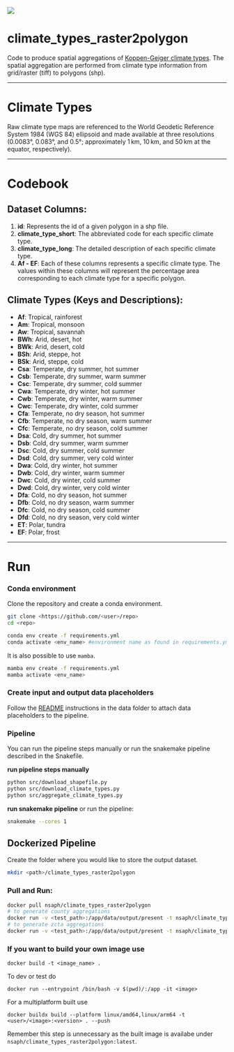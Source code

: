 [![](<https://img.shields.io/badge/Dataverse-10.7910/DVN/SYNPBS-orange>)](https://www.doi.org/10.7910/DVN/BG0OHO)

# climate_types_raster2polygon

Code to produce spatial aggregations of [Koppen-Geiger climate types](https://www.nature.com/articles/sdata2018214). The spatial aggregation are performed from climate type information from grid/raster (tiff) to polygons (shp).

---

# Climate Types

Raw climate type maps are referenced to the World Geodetic Reference System 1984 (WGS 84) ellipsoid and made available at three resolutions (0.0083°, 0.083°, and 0.5°; approximately 1 km, 10 km, and 50 km at the equator, respectively).

---

# Codebook

## Dataset Columns:

1. **id**: Represents the id of a given polygon in a shp file.
2. **climate_type_short**: The abbreviated code for each specific climate type.
3. **climate_type_long**: The detailed description of each specific climate type.
4. **Af - EF**: Each of these columns represents a specific climate type. The values within these columns will represent the percentage area corresponding to each climate type for a specific polygon.

## Climate Types (Keys and Descriptions):

- **Af**: Tropical, rainforest
- **Am**: Tropical, monsoon
- **Aw**: Tropical, savannah
- **BWh**: Arid, desert, hot
- **BWk**: Arid, desert, cold
- **BSh**: Arid, steppe, hot
- **BSk**: Arid, steppe, cold
- **Csa**: Temperate, dry summer, hot summer
- **Csb**: Temperate, dry summer, warm summer
- **Csc**: Temperate, dry summer, cold summer
- **Cwa**: Temperate, dry winter, hot summer
- **Cwb**: Temperate, dry winter, warm summer
- **Cwc**: Temperate, dry winter, cold summer
- **Cfa**: Temperate, no dry season, hot summer
- **Cfb**: Temperate, no dry season, warm summer
- **Cfc**: Temperate, no dry season, cold summer
- **Dsa**: Cold, dry summer, hot summer
- **Dsb**: Cold, dry summer, warm summer
- **Dsc**: Cold, dry summer, cold summer
- **Dsd**: Cold, dry summer, very cold winter
- **Dwa**: Cold, dry winter, hot summer
- **Dwb**: Cold, dry winter, warm summer
- **Dwc**: Cold, dry winter, cold summer
- **Dwd**: Cold, dry winter, very cold winter
- **Dfa**: Cold, no dry season, hot summer
- **Dfb**: Cold, no dry season, warm summer
- **Dfc**: Cold, no dry season, cold summer
- **Dfd**: Cold, no dry season, very cold winter
- **ET**: Polar, tundra
- **EF**: Polar, frost

---

# Run

### Conda environment

Clone the repository and create a conda environment.

```bash
git clone <https://github.com/<user>/repo>
cd <repo>

conda env create -f requirements.yml
conda activate <env_name> #environment name as found in requirements.yml
```

It is also possible to use `mamba`.

```bash
mamba env create -f requirements.yml
mamba activate <env_name>
```

### Create input and output data placeholders 

Follow the [README](data/README.md) instructions in the data folder to attach data placeholders to the pipeline.

### Pipeline

You can run the pipeline steps manually or run the snakemake pipeline described in the Snakefile.

**run pipeline steps manually**

```bash
python src/download_shapefile.py
python src/download_climate_types.py
python src/aggregate_climate_types.py
```

**run snakemake pipeline**
or run the pipeline:

```bash
snakemake --cores 1 
```

## Dockerized Pipeline

Create the folder where you would like to store the output dataset.

```bash 
mkdir <path>/climate_types_raster2polygon
```

### Pull and Run:

```bash
docker pull nsaph/climate_types_raster2polygon
# to generate county aggregations
docker run -v <test_path>:/app/data/output/present -t nsaph/climate_types_raster2polygon
# to generate zcta aggregations
docker run -v <test_path>:/app/data/output/present -t nsaph/climate_types_raster2polygon --cores 1 
```

### If you want to build your own image use

```
docker build -t <image_name> .
```

To dev or test do 
```
docker run --entrypoint /bin/bash -v $(pwd)/:/app -it <image> 
```

For a multiplatform built use
```
docker buildx build --platform linux/amd64,linux/arm64 -t <user>/<image>:<version> . --push
```
Remember this step is unnecessary as the built image is availabe under `nsaph/climate_types_raster2polygon:latest`.
